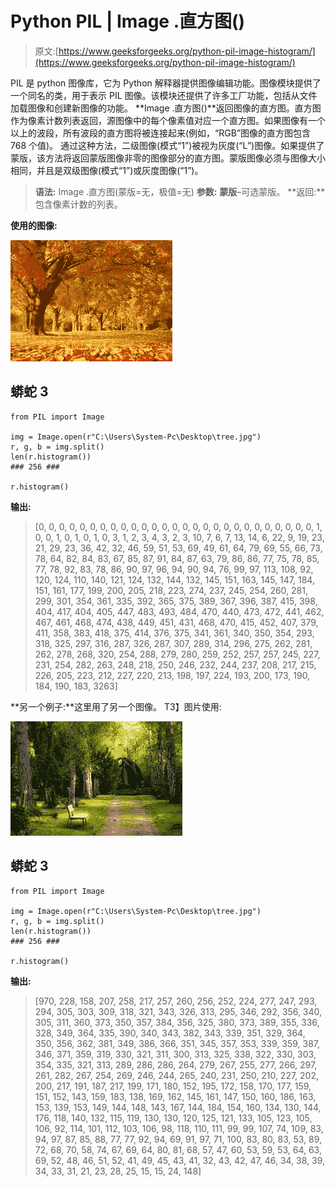 # Python PIL | Image .直方图()

> 原文:[https://www.geeksforgeeks.org/python-pil-image-histogram/](https://www.geeksforgeeks.org/python-pil-image-histogram/)

PIL 是 python 图像库，它为 Python 解释器提供图像编辑功能。图像模块提供了一个同名的类，用于表示 PIL 图像。该模块还提供了许多工厂功能，包括从文件加载图像和创建新图像的功能。
**Image .直方图()**返回图像的直方图。直方图作为像素计数列表返回，源图像中的每个像素值对应一个直方图。如果图像有一个以上的波段，所有波段的直方图将被连接起来(例如，“RGB”图像的直方图包含 768 个值)。
通过这种方法，二级图像(模式“1”)被视为灰度(“L”)图像。如果提供了蒙版，该方法将返回蒙版图像非零的图像部分的直方图。蒙版图像必须与图像大小相同，并且是双级图像(模式“1”)或灰度图像(“1”)。

> **语法:** Image .直方图(蒙版=无，极值=无)
> **参数:**
> **蒙版**–可选蒙版。
> **返回:**包含像素计数的列表。

**使用的图像:**

![](img/f84303451d23632272b6a6dfb5b167ec.png)

## 蟒蛇 3

```
from PIL import Image

img = Image.open(r"C:\Users\System-Pc\Desktop\tree.jpg")
r, g, b = img.split()
len(r.histogram())
### 256 ###

r.histogram()
```

**输出:**

> [0, 0, 0, 0, 0, 0, 0, 0, 0, 0, 0, 0, 0, 0, 0, 0, 0, 0, 0, 0, 0, 0, 0, 0, 0, 0, 0, 1, 0, 0, 1, 0, 1, 0, 1, 0, 3, 1, 2, 3, 4, 3, 2, 3, 10, 7, 6, 7, 13, 14, 6, 22, 9, 19, 23, 21, 29, 23, 36, 42, 32, 46, 59, 51, 53, 69, 49, 61, 64, 79, 69, 55, 66, 73, 78, 64, 82, 84, 83, 67, 85, 87, 91, 84, 87, 63, 79, 86, 86, 77, 75, 78, 85, 77, 78, 92, 83, 78, 86, 90, 97, 96, 94, 90, 94, 76, 99, 97, 113, 108, 92, 120, 124, 110, 140, 121, 124, 132, 144, 132, 145, 151, 163, 145, 147, 184, 151, 161, 177, 199, 200, 205, 218, 223, 274, 237, 245, 254, 260, 281, 299, 301, 354, 361, 335, 392, 365, 375, 389, 367, 396, 387, 415, 398, 404, 417, 404, 405, 447, 483, 493, 484, 470, 440, 473, 472, 441, 462, 467, 461, 468, 474, 438, 449, 451, 431, 468, 470, 415, 452, 407, 379, 411, 358, 383, 418, 375, 414, 376, 375, 341, 361, 340, 350, 354, 293, 318, 325, 297, 316, 287, 326, 287, 307, 289, 314, 296, 275, 262, 281, 262, 278, 268, 320, 254, 288, 279, 280, 259, 252, 257, 257, 245, 227, 231, 254, 282, 263, 248, 218, 250, 246, 232, 244, 237, 208, 217, 215, 226, 205, 223, 212, 227, 220, 213, 198, 197, 224, 193, 200, 173, 190, 184, 190, 183, 3263]

**另一个例子:**这里用了另一个图像。
T3】图片使用:

![](img/63afb88b83a30930599e06e98c796e0d.png)

## 蟒蛇 3

```
from PIL import Image

img = Image.open(r"C:\Users\System-Pc\Desktop\tree.jpg")
r, g, b = img.split()
len(r.histogram())
### 256 ###

r.histogram()
```

**输出:**

> [970, 228, 158, 207, 258, 217, 257, 260, 256, 252, 224, 277, 247, 293, 294, 305, 303, 309, 318, 321, 343, 326, 313, 295, 346, 292, 356, 340, 305, 311, 360, 373, 350, 357, 384, 356, 325, 380, 373, 389, 355, 336, 328, 349, 364, 335, 390, 340, 343, 382, 343, 339, 351, 329, 364, 350, 356, 362, 381, 349, 386, 366, 351, 345, 357, 353, 339, 359, 387, 346, 371, 359, 319, 330, 321, 311, 300, 313, 325, 338, 322, 330, 303, 354, 335, 321, 313, 289, 286, 286, 264, 279, 267, 255, 277, 266, 297, 261, 282, 267, 254, 269, 246, 244, 265, 240, 231, 250, 210, 227, 202, 200, 217, 191, 187, 217, 199, 171, 180, 152, 195, 172, 158, 170, 177, 159, 151, 152, 143, 159, 183, 138, 169, 162, 145, 161, 147, 150, 160, 186, 163, 153, 139, 153, 149, 144, 148, 143, 167, 144, 184, 154, 160, 134, 130, 144, 176, 118, 140, 132, 115, 119, 130, 130, 120, 125, 121, 133, 105, 123, 105, 106, 92, 114, 101, 112, 103, 106, 98, 118, 110, 111, 99, 99, 107, 74, 109, 83, 94, 97, 87, 85, 88, 77, 77, 92, 94, 69, 91, 97, 71, 100, 83, 80, 83, 53, 89, 72, 68, 70, 58, 74, 67, 69, 64, 80, 81, 68, 57, 47, 60, 53, 59, 53, 64, 63, 69, 52, 48, 46, 51, 52, 41, 49, 45, 43, 41, 32, 43, 42, 47, 46, 34, 38, 39, 34, 33, 31, 21, 23, 28, 25, 15, 15, 24, 148]